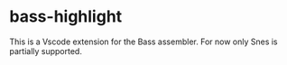 # bass-highlight 

This is a Vscode extension for the Bass assembler. For now only Snes is partially supported.
